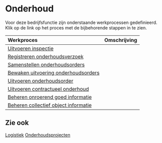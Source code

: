 # Onderhoud

Voor deze bedrijfsfunctie zijn onderstaande werkprocessen gedefinieerd. Klik op de link op het proces met de bijbehorende stappen in te zien.

Werkproces | Omschrijving
:--- | :---
[Uitvoeren inspectie](uitvoeren-inspectie/) | 
[Registreren onderhoudsverzoek](registreren-onderhoudsverzoek/) | 
[Samenstellen onderhoudsorders](samenstellen-onderhoudsorders/) | 
[Bewaken uitvoering onderhoudsorders](bewaken-uitvoering-onderhoudsorders/) | 
[Uitvoeren onderhoudsorder](Uitvoeren-onderhoudsorder/) | 
[Uitvoeren contractueel onderhoud](uitvoeren-contractueel-onderhoud/) | 
[Beheren onroerend goed informatie](beheren-onroerend-goed-informatie/) | 
[Beheren collectief object informatie](beheren-collectief-object-informatie/) | 

## Zie ook

[Logistiek](../logistiek/)
[Onderhoudsprojecten](../onderhoudsprojecten/)
